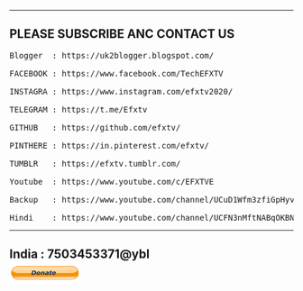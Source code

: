 --------------------------------
PLEASE SUBSCRIBE ANC CONTACT US
--------------------------------
<pre>Blogger  : https://uk2blogger.blogspot.com/

FACEBOOK : https://www.facebook.com/TechEFXTV

INSTAGRA : https://www.instagram.com/efxtv2020/

TELEGRAM : https://t.me/Efxtv

GITHUB   : https://github.com/efxtv/

PINTHERE : https://in.pinterest.com/efxtv/

TUMBLR   : https://efxtv.tumblr.com/

Youtube  : https://www.youtube.com/c/EFXTVE

Backup   : https://www.youtube.com/channel/UCuD1Wfm3zfiGpHyv3yUL41Q

Hindi    : https://www.youtube.com/channel/UCFN3nMftNABqOKBNRPeBXYA</pre>


---------------------------------------
India :  7503453371@ybl<br />
<a href="https://paypal.me/efxtv"><img src="https://raw.githubusercontent.com/efxtv/efxtv/master/assets/donate-efx-tv.png" alt="Paypal" width="125" height="40"></a>
---------------------------------------

